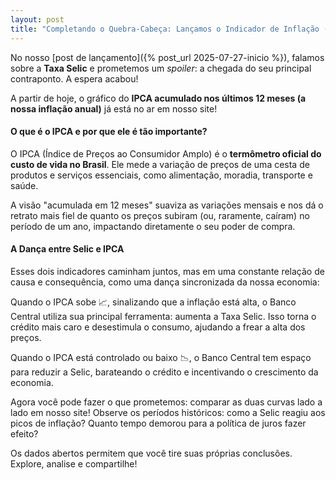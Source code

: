 ```yaml
---
layout: post
title: "Completando o Quebra-Cabeça: Lançamos o Indicador de Inflação (IPCA)!"
---
```


No nosso [post de lançamento]({% post_url 2025-07-27-inicio %}), falamos sobre a **Taxa Selic** e prometemos um _spoiler_: a chegada do seu principal contraponto. A espera acabou!

A partir de hoje, o gráfico do **IPCA acumulado nos últimos 12 meses (a nossa inflação anual)** já está no ar em nosso site!

#### O que é o IPCA e por que ele é tão importante?

O IPCA (Índice de Preços ao Consumidor Amplo) é o **termômetro oficial do custo de vida no Brasil**. Ele mede a variação de preços de uma cesta de produtos e serviços essenciais, como alimentação, moradia, transporte e saúde.

A visão "acumulada em 12 meses" suaviza as variações mensais e nos dá o retrato mais fiel de quanto os preços subiram (ou, raramente, caíram) no período de um ano, impactando diretamente o seu poder de compra.

#### A Dança entre Selic e IPCA 

Esses dois indicadores caminham juntos, mas em uma constante relação de causa e consequência, como uma dança sincronizada da nossa economia:

Quando o IPCA sobe 📈, sinalizando que a inflação está alta, o Banco Central utiliza sua principal ferramenta: aumenta a Taxa Selic. Isso torna o crédito mais caro e desestimula o consumo, ajudando a frear a alta dos preços.

Quando o IPCA está controlado ou baixo 📉, o Banco Central tem espaço para reduzir a Selic, barateando o crédito e incentivando o crescimento da economia.

Agora você pode fazer o que prometemos: comparar as duas curvas lado a lado em nosso site! Observe os períodos históricos: como a Selic reagiu aos picos de inflação? Quanto tempo demorou para a política de juros fazer efeito?

Os dados abertos permitem que você tire suas próprias conclusões. Explore, analise e compartilhe!